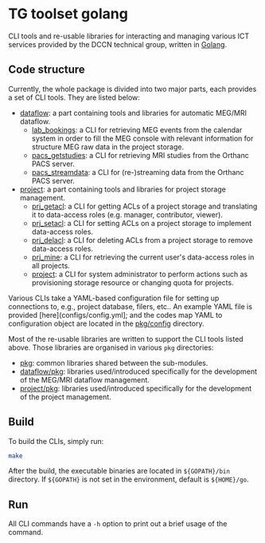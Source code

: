 # TG toolset golang

CLI tools and re-usable libraries for interacting and managing various ICT services provided by the DCCN technical group, written in [Golang](https://golang.org).

## Code structure

Currently, the whole package is divided into two major parts, each provides a set of CLI tools.  They are listed below:

- [dataflow](dataflow): a part containing tools and libraries for automatic MEG/MRI dataflow.
  * [lab_bookings](dataflow/cmd/lab_bookings): a CLI for retrieving MEG events from the calendar system in order to fill the MEG console with relevant information for structure MEG raw data in the project storage.
  * [pacs_getstudies](dataflow/cmd/pacs_getstudies): a CLI for retrieving MRI studies from the Orthanc PACS server.
  * [pacs_streamdata](dataflow/cmd/pacs_streamdata): a CLI for (re-)streaming data from the Orthanc PACS server.
- [project](project): a part containing tools and libraries for project storage management.
  * [prj_getacl](project/cmd/prj_getacl): a CLI for getting ACLs of a project storage and translating it to data-access roles (e.g. manager, contributor, viewer).
  * [prj_setacl](project/cmd/prj_setacl): a CLI for setting ACLs on a project storage to implement data-access roles.
  * [prj_delacl](project/cmd/prj_delacl): a CLI for deleting ACLs from a project storage to remove data-access roles.
  * [prj_mine](project/cmd/prj_mine): a CLI for retrieving the current user's data-access roles in all projects.
  * [project](project/cmd/project): a CLI for system administrator to perform actions such as provisioning storage resource or changing quota for projects.

Various CLIs take a YAML-based configuration file for setting up connections to, e.g., project database, filers, etc.. An example YAML file is provided [here](configs/config.yml]; and the codes map YAML to configuration object are located in the [pkg/config](pkg/config) directory.

Most of the re-usable libraries are written to support the CLI tools listed above.  Those libraries are organised in various `pkg` directories:

- [pkg](pkg): common libraries shared between the sub-modules.
- [dataflow/pkg](dataflow/pkg): libraries used/introduced specifically for the development of the MEG/MRI dataflow management.
- [project/pkg](project/pkg): libraries used/introduced specifically for the development of the project management.

## Build

To build the CLIs, simply run:

```bash
make
```

After the build, the executable binaries are located in `${GOPATH}/bin` directory.  If `${GOPATH}` is not set in the environment, default is `${HOME}/go`.

## Run

All CLI commands have a `-h` option to print out a brief usage of the command.
